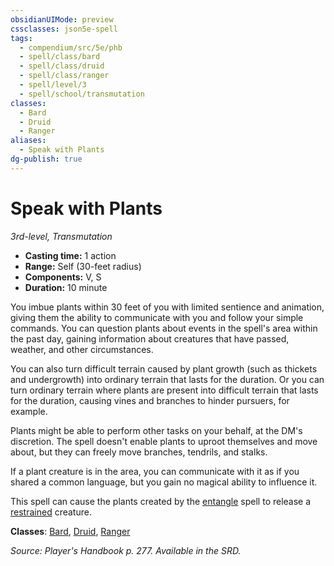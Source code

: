 ```yaml
---
obsidianUIMode: preview
cssclasses: json5e-spell
tags:
  - compendium/src/5e/phb
  - spell/class/bard
  - spell/class/druid
  - spell/class/ranger
  - spell/level/3
  - spell/school/transmutation
classes:
  - Bard
  - Druid
  - Ranger
aliases:
  - Speak with Plants
dg-publish: true
---
```

# Speak with Plants
*3rd-level, Transmutation*  

- **Casting time:** 1 action
- **Range:** Self (30-feet radius)
- **Components:** V, S
- **Duration:** 10 minute

You imbue plants within 30 feet of you with limited sentience and animation, giving them the ability to communicate with you and follow your simple commands. You can question plants about events in the spell's area within the past day, gaining information about creatures that have passed, weather, and other circumstances.

You can also turn difficult terrain caused by plant growth (such as thickets and undergrowth) into ordinary terrain that lasts for the duration. Or you can turn ordinary terrain where plants are present into difficult terrain that lasts for the duration, causing vines and branches to hinder pursuers, for example.

Plants might be able to perform other tasks on your behalf, at the DM's discretion. The spell doesn't enable plants to uproot themselves and move about, but they can freely move branches, tendrils, and stalks.

If a plant creature is in the area, you can communicate with it as if you shared a common language, but you gain no magical ability to influence it.

This spell can cause the plants created by the [entangle](/Admin/CLI/spells/entangle.md) spell to release a [restrained](/3-Mechanics/CLI/rules/conditions.md#restrained) creature.

**Classes**: [Bard](/Admin/CLI/classes/bard.md), [Druid](/Admin/CLI/classes/druid.md), [Ranger](/Admin/CLI/classes/ranger.md)

*Source: Player's Handbook p. 277. Available in the SRD.*
